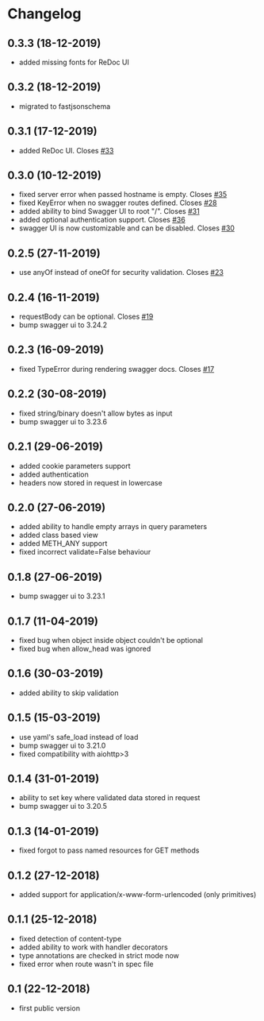 # Changelog

## 0.3.3 (18-12-2019)
- added missing fonts for ReDoc UI

## 0.3.2 (18-12-2019)
- migrated to fastjsonschema

## 0.3.1 (17-12-2019)
- added ReDoc UI. Closes [#33](https://github.com/hh-h/aiohttp-swagger3/issues/33)

## 0.3.0 (10-12-2019)
- fixed server error when passed hostname is empty. Closes [#35](https://github.com/hh-h/aiohttp-swagger3/issues/35)
- fixed KeyError when no swagger routes defined. Closes [#28](https://github.com/hh-h/aiohttp-swagger3/issues/28)
- added ability to bind Swagger UI to root "/". Closes [#31](https://github.com/hh-h/aiohttp-swagger3/issues/31)
- added optional authentication support. Closes [#36](https://github.com/hh-h/aiohttp-swagger3/issues/36)
- swagger UI is now customizable and can be disabled. Closes [#30](https://github.com/hh-h/aiohttp-swagger3/issues/30)

## 0.2.5 (27-11-2019)
- use anyOf instead of oneOf for security validation. Closes [#23](https://github.com/hh-h/aiohttp-swagger3/issues/23)

## 0.2.4 (16-11-2019)
- requestBody can be optional. Closes [#19](https://github.com/hh-h/aiohttp-swagger3/issues/19)
- bump swagger ui to 3.24.2

## 0.2.3 (16-09-2019)
- fixed TypeError during rendering swagger docs. Closes [#17](https://github.com/hh-h/aiohttp-swagger3/issues/17)

## 0.2.2 (30-08-2019)
- fixed string/binary doesn't allow bytes as input
- bump swagger ui to 3.23.6

## 0.2.1 (29-06-2019)
- added cookie parameters support
- added authentication
- headers now stored in request in lowercase

## 0.2.0 (27-06-2019)
- added ability to handle empty arrays in query parameters
- added class based view
- added METH_ANY support
- fixed incorrect validate=False behaviour

## 0.1.8 (27-06-2019)
- bump swagger ui to 3.23.1

## 0.1.7 (11-04-2019)
- fixed bug when object inside object couldn't be optional
- fixed bug when allow_head was ignored

## 0.1.6 (30-03-2019)
- added ability to skip validation

## 0.1.5 (15-03-2019)
- use yaml's safe_load instead of load
- bump swagger ui to 3.21.0
- fixed compatibility with aiohttp>3

## 0.1.4 (31-01-2019)
- ability to set key where validated data stored in request
- bump swagger ui to 3.20.5

## 0.1.3 (14-01-2019)
- fixed forgot to pass named resources for GET methods

## 0.1.2 (27-12-2018)
- added support for application/x-www-form-urlencoded (only primitives)

## 0.1.1 (25-12-2018)
- fixed detection of content-type
- added ability to work with handler decorators
- type annotations are checked in strict mode now
- fixed error when route wasn't in spec file

## 0.1 (22-12-2018)
- first public version